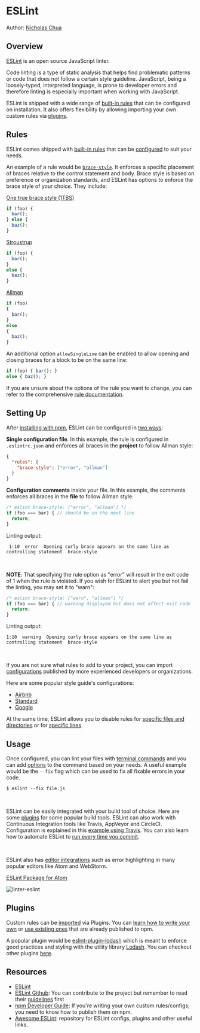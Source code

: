 # ESLint

Author: [Nicholas Chua](https://github.com/nus-cs3281/2018/blob/master/students/nicholasChua/nicholasChua-Resume.md)

## Overview

[ESLint](https://eslint.org/docs/about/) is an open source JavaScript linter.

Code linting is a type of static analysis that helps find problematic patterns or code that does not follow a certain style guideline. JavaScript, being a loosely-typed, interpreted language, is prone to developer errors and therefore linting is especially important when working with JavaScript.

ESLint is shipped with a wide range of [built-in rules](https://eslint.org/docs/rules/) that can be configured on installation. It also offers flexibility by allowing importing your own custom rules via [plugins](https://eslint.org/docs/developer-guide/working-with-plugins).

## Rules
ESLint comes shipped with [built-in rules](https://eslint.org/docs/rules/) that can be [configured](#setting-up) to suit your needs.

An example of a rule would be [`brace-style`](https://eslint.org/docs/rules/brace-style). It enforces a specific placement of braces relative to the control statement and body. Brace style is based on preference or organization standards, and ESLint has options to enforce the brace style of your choice. They include:

[One true brace style (1TBS)](https://en.wikipedia.org/wiki/Indentation_style#Variant:_1TBS_(OTBS))
```js
if (foo) {
  bar();
} else {
  baz();
}
```

[Stroustrup](https://en.wikipedia.org/wiki/Indentation_style#Variant:_Stroustrup)
```js
if (foo) {
  bar();
}
else {
  baz();
}
```

[Allman](https://en.wikipedia.org/wiki/Indentation_style#Allman_style)
```js
if (foo)
{
  bar();
}
else
{
  baz();
}
```

An additional option `allowSingleLine` can be enabled to allow opening and closing braces for a block to be on the same line:
```js
if (foo) { bar(); }
else { baz(); }
```

If you are unsure about the options of the rule you want to change, you can refer to the comprehensive [rule documentation](https://eslint.org/docs/rules/).

## Setting Up

After [installing with npm](https://eslint.org/docs/user-guide/getting-started#installation-and-usage), ESLint can be configured in [two ways](https://eslint.org/docs/user-guide/configuring#configuring-rules):

**Single configuration file**. In this example, the rule is configured in `.eslintrc.json` and enforces all braces in the **project** to follow Allman style:
```json
{
  "rules": {
    "brace-style": ["error", "allman"]
  }
}
```

**Configuration comments** inside your file. In this example, the comments enforces all braces in the **file** to follow Allman style:
```js
/* eslint brace-style: ["error", "allman"] */
if (foo === bar) { // should be on the next line
  return;
}
```
Linting output:
```shell
 1:10  error  Opening curly brace appears on the same line as controlling statement  brace-style
```
<br/>

**NOTE**: That specifying the rule option as "error" will result in the exit code of 1 when the rule is violated. If you wish for ESLint to alert you but not fail the linting, you may set it to "warn":

```js
/* eslint brace-style: ["warn", "allman"] */
if (foo === bar) { // warning displayed but does not affect exit code
  return;
}
```
Linting output:
```shell
1:10  warning  Opening curly brace appears on the same line as controlling statement  brace-style
```
<br/>

If you are not sure what rules to add to your project, you can import [configurations](https://eslint.org/docs/developer-guide/shareable-configs) published by more experienced developers or organizations.

Here are some popular style guide's configurations:
* [Airbnb](https://www.npmjs.com/package/eslint-config-airbnb)
* [Standard](https://www.npmjs.com/package/eslint-config-standard)
* [Google](https://www.npmjs.com/package/eslint-config-google)

At the same time, ESLint allows you to disable rules for [specific files and directories](https://eslint.org/docs/user-guide/configuring#ignoring-files-and-directories) or for [specific lines](https://eslint.org/docs/user-guide/configuring#disabling-rules-with-inline-comments).

## Usage
Once configured, you can lint your files with [terminal commands](https://eslint.org/docs/user-guide/command-line-interface) and you can add [options](https://eslint.org/docs/user-guide/command-line-interface#options) to the command based on your needs. A useful example would be the `--fix` flag which can be used to fix all fixable errors in your code.
```
$ eslint --fix file.js
```
<br/>

ESLint can be easily integrated with your build tool of choice. Here are some [plugins](https://eslint.org/docs/user-guide/integrations#build-tools) for some popular build tools. ESLint can also work with Continuous Integration tools like Travis, AppVeyor and CircleCI. Configuration is explained in this [example using Travis](https://medium.com/jason-feng/travis-ci-guide-bdc03b3dbc9d). You can also learn how to automate ESLint to [run every time you commit](https://medium.com/the-node-js-collection/why-and-how-to-use-eslint-in-your-project-742d0bc61ed7).

<br/>

ESLint also has [editor integrations](https://eslint.org/docs/user-guide/integrations#editors) such as error highlighting in many popular editors like Atom and WebStorm.

[ESLint Package for Atom](https://atom.io/packages/linter-eslint)

![linter-eslint](https://i.imgur.com/DfwoeqB.png)

## Plugins
Custom rules can be [imported](https://eslint.org/docs/user-guide/configuring#using-the-configuration-from-a-plugin) via Plugins. You can [learn how to write your own](https://eslint.org/docs/developer-guide/working-with-plugins) or [use existing ones](https://www.npmjs.com/browse/keyword/eslintplugin) that are already published to npm.

A popular plugin would be [eslint-plugin-lodash](https://github.com/wix/eslint-plugin-lodash) which is meant to enforce good practices and styling with the utility library [Lodash](https://lodash.com/). You can checkout other plugins [here](https://github.com/dustinspecker/awesome-eslint#plugins).

## Resources
* [ESLint](https://eslint.org/)
* [ESLint Github](https://github.com/eslint/eslint): You can contribute to the project but remember to read their [guidelines](https://eslint.org/docs/developer-guide/contributing/) first
* [npm Developer Guide](https://docs.npmjs.com/misc/developers): If you're writing your own custom rules/configs, you need to know how to publish them on npm.
* [Awesome ESLint](https://github.com/dustinspecker/awesome-eslint): repository for ESLint configs, plugins and other useful links.
